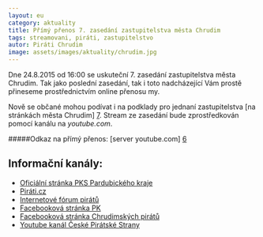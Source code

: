 ```yaml
---
layout: eu
category: aktuality
title: Přímý přenos 7. zasedání zastupitelstva města Chrudim
tags: streamovani, piráti, zastupitelstvo
autor: Piráti Chrudim
image: assets/images/aktuality/chrudim.jpg
---
```


Dne 24.8.2015 od 16:00 se uskuteční 7. zasedání zastupitelstva města Chrudim.
Tak jako poslední zasedání, tak i toto nadcházející Vám prostě přineseme prostřednictvím
online přenosu my. 

Nově se občané mohou podívat i na podklady pro jednaní zastupitelstva [na stránkách města Chrudim] [7].
Stream ze zasedání bude zprostředkován pomocí kanálu na *youtube.com*. 

#####Odkaz na přímý přenos:
[server youtube.com] [6]


Informační kanály:
------------------
* [Oficiální stránka PKS Pardubického kraje][1]
* [Piráti.cz][2]
* [Internetové fórum pirátů][3]
* [Facebooková stránka PK][4]
* [Facebooková stránka Chrudimských pirátů][5]
* [Youtube kanál České Pirátské Strany][8]

[1]: https://www.pirati.cz/regiony/pardubicko/start
[2]: https://www.pirati.cz
[3]: https://forum.pirati.cz
[4]: https://www.facebook.com/pages/Pir%C3%A1ti-Pardubick%C3%BD-kraj/161396423900274?ref=ts&fref=ts
[5]: https://www.facebook.com/CeskaPiratskaStranaChrudim?fref=ts
[6]: https://www.youtube.com/watch?v=8H3TihblBbY
[7]: http://www.chrudim.eu/mesto/zastupitelstvo-mesta/podklady.html
[8]: https://www.youtube.com/watch?v=5oGDl7nsi6Q
